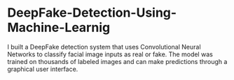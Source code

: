 # DeepFake-Detection-Using-Machine-Learnig
I built a DeepFake detection system that uses Convolutional Neural Networks to classify facial image inputs as real or fake. The model was trained on thousands of labeled images and can make predictions through a graphical user interface.
